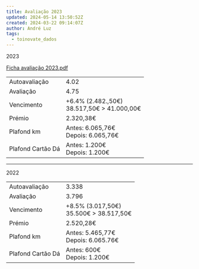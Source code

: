 ```yaml
---
title: Avaliação 2023
updated: 2024-05-14 13:50:52Z
created: 2024-03-22 09:14:07Z
author: André Luz
tags:
  - toinovate_dados
---
```


2023

[Ficha avaliação 2023.pdf](Ficha%20avaliação%202023.pdf)

|     |     |
| --- | --- |
| Autoavaliação | 4.02 |
| Avaliação | 4.75 |
| Vencimento | +6.4% (2.482.,50€)  <br>38.517,50€ > 41.000,00€ |
| Prémio | 2.320,38€ |
| Plafond km | Antes: 6.065,76€  <br>Depois: 6.065,76€ |
| Plafond Cartão Dá | Antes: 1.200€  <br>Depois: 1.200€ |

* * *

2022

|     |     |
| --- | --- |
| Autoavaliação | 3.338 |
| Avaliação | 3.796 |
| Vencimento | +8.5% (3.017,50€)  <br>35.500€ > 38.517,50€ |
| Prémio | 2.520,28€ |
| Plafond km | Antes: 5.465,77€  <br>Depois: 6.065.76€ |
| Plafond Cartão Dá | Antes: 600€  <br>Depois: 1.200€ |